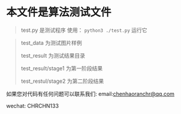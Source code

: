 # 本文件是算法测试文件
>test.py 是测试程序 使用：
`python3 ./test.py` 运行它


> test_data 为测试图片样例
>
> test_result 为测试结果目录
> 
> test_result/stage1 为第一阶段结果
> 
> test_restul/stage2 为第二阶段结果
> 
> 
> 

如果您对代码有任何问题可以联系我们:
email:chenhaoranchr@qq.com

wechat: CHRCHN133
